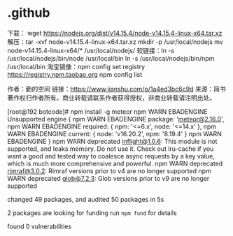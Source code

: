 # .github


下载：
wget https://nodejs.org/dist/v14.15.4/node-v14.15.4-linux-x64.tar.xz
解压：tar -xvf node-v14.15.4-linux-x64.tar.xz
mkdir -p /usr/local/nodejs
mv node-v14.15.4-linux-x64/* /usr/local/nodejs/
软链接：ln -s /usr/local/nodejs/bin/node /usr/local/bin
ln -s /usr/local/nodejs/bin/npm /usr/local/bin
淘宝镜像：npm config set registry https://registry.npm.taobao.org
npm config list

作者：勤的空间
链接：https://www.jianshu.com/p/1a4ed3bc6c9d
来源：简书
著作权归作者所有。商业转载请联系作者获得授权，非商业转载请注明出处。











[root@192 botcode]# npm install -g meteor
npm WARN EBADENGINE Unsupported engine {
npm WARN EBADENGINE   package: 'meteor@2.16.0',
npm WARN EBADENGINE   required: { npm: '<=6.x', node: '<=14.x' },
npm WARN EBADENGINE   current: { node: 'v16.20.2', npm: '8.19.4' }
npm WARN EBADENGINE }
npm WARN deprecated inflight@1.0.6: This module is not supported, and leaks memory. Do not use it. Check out lru-cache if you want a good and tested way to coalesce async requests by a key value, which is much more comprehensive and powerful.
npm WARN deprecated rimraf@3.0.2: Rimraf versions prior to v4 are no longer supported
npm WARN deprecated glob@7.2.3: Glob versions prior to v9 are no longer supported

changed 49 packages, and audited 50 packages in 5s

2 packages are looking for funding
  run `npm fund` for details

found 0 vulnerabilities
